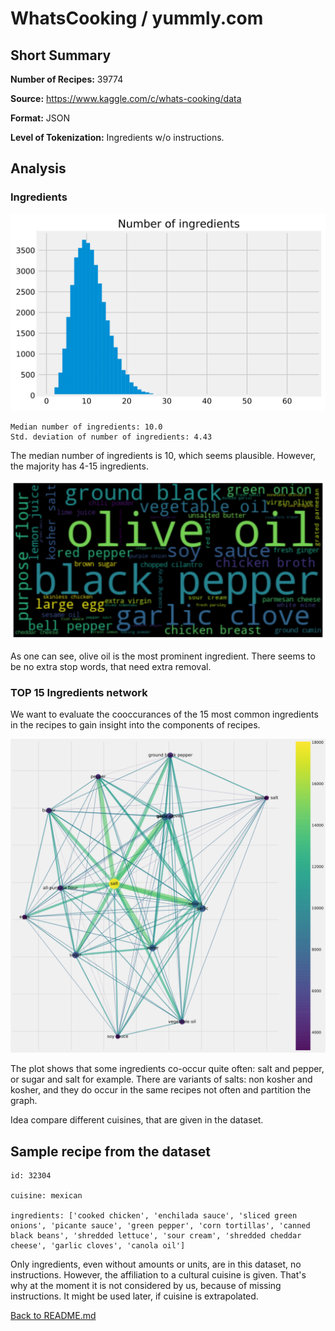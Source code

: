 # WhatsCooking / yummly.com
## Short Summary

**Number of Recipes:** 39774

**Source:** https://www.kaggle.com/c/whats-cooking/data


**Format:** JSON

**Level of Tokenization:** Ingredients w/o instructions.

## Analysis


### Ingredients



![svg](inspection_whats_cooking_files/inspection_whats_cooking_4_0.svg)


    Median number of ingredients: 10.0
    Std. deviation of number of ingredients: 4.43


The median number of ingredients is 10, which seems plausible. However, the majority has 4-15 ingredients.



![svg](inspection_whats_cooking_files/inspection_whats_cooking_6_1.svg)


As one can see, olive oil is the most prominent ingredient. There seems to be no extra stop words, that need extra removal.



### TOP 15 Ingredients network

We want to evaluate the cooccurances of the 15 most common ingredients in the recipes to gain insight into the components of recipes.


![svg](inspection_whats_cooking_files/inspection_whats_cooking_11_0.svg)


The plot shows that some ingredients co-occur quite often: salt and pepper, or sugar and salt for example. There are variants of salts: non kosher and kosher, and they do occur in the same recipes not often and partition the graph.

Idea compare different cuisines, that are given in the dataset.

## Sample recipe from the dataset 

```
id: 32304

cuisine: mexican

ingredients: ['cooked chicken', 'enchilada sauce', 'sliced green onions', 'picante sauce', 'green pepper', 'corn tortillas', 'canned black beans', 'shredded lettuce', 'sour cream', 'shredded cheddar cheese', 'garlic cloves', 'canola oil']
```

Only ingredients, even without amounts or units, are in this dataset, no instructions. However, the affiliation to a cultural cuisine is given. That's why at the moment it is not considered by us, because of missing instructions. It might be used later, if cuisine is extrapolated.

[Back to README.md](../README.md)
